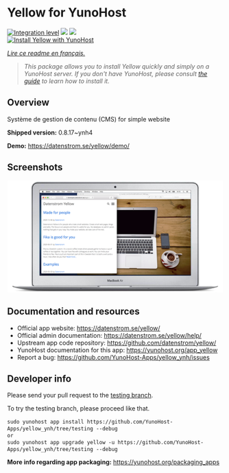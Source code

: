 <!--
N.B.: This README was automatically generated by https://github.com/YunoHost/apps/tree/master/tools/README-generator
It shall NOT be edited by hand.
-->

# Yellow for YunoHost

[![Integration level](https://dash.yunohost.org/integration/yellow.svg)](https://dash.yunohost.org/appci/app/yellow) ![](https://ci-apps.yunohost.org/ci/badges/yellow.status.svg) ![](https://ci-apps.yunohost.org/ci/badges/yellow.maintain.svg)  
[![Install Yellow with YunoHost](https://install-app.yunohost.org/install-with-yunohost.svg)](https://install-app.yunohost.org/?app=yellow)

*[Lire ce readme en français.](./README_fr.md)*

> *This package allows you to install Yellow quickly and simply on a YunoHost server.
If you don't have YunoHost, please consult [the guide](https://yunohost.org/#/install) to learn how to install it.*

## Overview

Système de gestion de contenu (CMS) for simple website

**Shipped version:** 0.8.17~ynh4

**Demo:** https://datenstrom.se/yellow/demo/

## Screenshots

![](./doc/screenshots/datenstrom-yellow-en.png)

## Documentation and resources

* Official app website: https://datenstrom.se/yellow/
* Official admin documentation: https://datenstrom.se/yellow/help/
* Upstream app code repository: https://github.com/datenstrom/yellow/
* YunoHost documentation for this app: https://yunohost.org/app_yellow
* Report a bug: https://github.com/YunoHost-Apps/yellow_ynh/issues

## Developer info

Please send your pull request to the [testing branch](https://github.com/YunoHost-Apps/yellow_ynh/tree/testing).

To try the testing branch, please proceed like that.
```
sudo yunohost app install https://github.com/YunoHost-Apps/yellow_ynh/tree/testing --debug
or
sudo yunohost app upgrade yellow -u https://github.com/YunoHost-Apps/yellow_ynh/tree/testing --debug
```

**More info regarding app packaging:** https://yunohost.org/packaging_apps